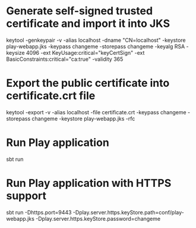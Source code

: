 Generate self-signed trusted certificate and import it into JKS
====

keytool -genkeypair -v
  -alias localhost
  -dname "CN=localhost"
  -keystore play-webapp.jks
  -keypass changeme
  -storepass changeme 
  -keyalg RSA 
  -keysize 4096 
  -ext KeyUsage:critical="keyCertSign" 
  -ext BasicConstraints:critical="ca:true" 
  -validity 365
  
Export the public certificate into certificate.crt file 
====

keytool -export -v 
  -alias localhost
  -file certificate.crt 
  -keypass changeme
  -storepass changeme
  -keystore play-webapp.jks 
  -rfc

Run Play application
====
  
sbt run
  
Run Play application with HTTPS support
====
  
sbt run -Dhttps.port=9443 -Dplay.server.https.keyStore.path=conf/play-webapp.jks -Dplay.server.https.keyStore.password=changeme


